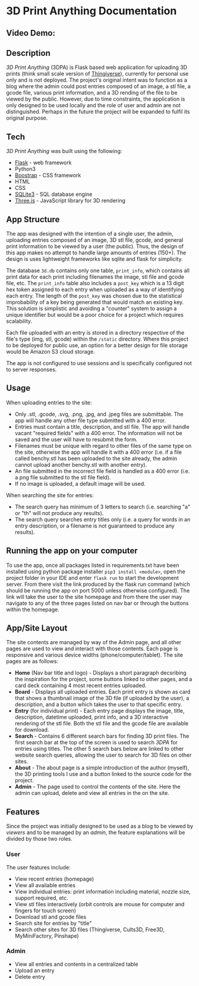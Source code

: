 # 3D Print Anything Documentation
## Video Demo:  <URL HERE>
## Description
*3D Print Anything* (3DPA) is Flask based web application for uploading 3D prints (think small scale version of [Thingiverse](https://www.thingiverse.com/)), currently for personal use only and is not deployed.  The project's original intent was to function as a blog where the admin could post entries composed of an image, a stl file, a gcode file, various print information, and a 3D rending of the file to be viewed by the public. However, due to time constraints, the application is only designed to be used locally and the role of user and admin are not distinguished.  Perhaps in the future the project will be expanded to fulfil its original purpose. 
## Tech
*3D Print Anything* was built using the following:
* [Flask](https://flask.palletsprojects.com/en/2.2.x/) - web framework
* Python3
* [Boostrap](https://getbootstrap.com/) - CSS framework
* HTML
* CSS
* [SQLite3](https://www.sqlite.org/index.html) - SQL database engine
* [Three.js](https://threejs.org/) - JavaScript library for 3D rendering
## App Structure
The app was designed with the intention of a single user, the admin, uploading entries composed of an image, 3D stl file, gcode, and general print information to be viewed by a user (the public).  Thus, the design of this app makes no attempt to handle large amounts of entries (150+).  The design is uses lightweight frameworks like sqlite and flask for simplicity. 

The database ```3d.db``` contains only one table, ```print_info```, which contains all print data for each print including filenames the image, stl file and gcode file, etc.  The ```print_info``` table also includes a ```post_key``` which is a 13 digit hex token assigned to each entry when uploaded as a way of identifying each entry.  The length of the ```post_key``` was chosen due to the statistical improbability of a key being generated that would match an existing key.  This solution is simplistic and avoiding a "counter" system to assign a unique identifier but would be a poor choice for a project which requires scalability.  

Each file uploaded with an entry is stored in a directory respective of the file's type (img, stl, gcode) within the ```/static``` directory.  Where this project to be deployed for public use, an option for a better design for file storage would be Amazon S3 cloud storage. 

The app is not configured to use sessions and is specifically configured not to server responses.

## Usage
When uploading entries to the site:
* Only .stl, .gcode, .svg, .png, .jpg, and .jpeg files are submittable.  The app will handle any other file type submitted with a 400 error. 
* Entries must contain a title, description, and stl file. The app will handle vacant "required fields" with a 400 error.  The information will not be saved and the user will have to resubmit the form.
* Filenames must be unique with regard to other files of the same type on the site, otherwise the app will handle it with a 400 error (i.e. if a file called benchy.stl has been uploaded to the site already, the admin cannot upload another benchy.stl with another entry).
* An file submitted in the incorrect file field is handled as a 400 error (i.e. a png file submitted to the stl file field).
* If no image is uploaded, a default image will be used.

When searching the site for entries:
* The search query has minimum of 3 letters to search (i.e. searching "a" or "th" will not produce any results).
* The search query searches entry titles only (i.e. a query for words in an entry description, or a filename is not guaranteed to produce any results).


## Running the app on your computer
To use the app, once all packages listed in requirements.txt have been installed using python package installer ```pip3 install <module>```, open the project folder in your IDE and enter ```flask run``` to start the development server.  From there visit the link produced by the flask run command (which should be running the app on port 5000 unless otherwise configured). The link will take the user to the site homepage and from there the user may navigate to any of the three pages listed on nav bar or through the buttons within the homepage.
## App/Site Layout
The site contents are managed by way of the Admin page, and all other pages are used to view and interact with those contents.  Each page is responsive and various device widths (phone/computer/tablet).  The site pages are as follows: 
* **Home** (Nav bar title and logo) - Displays a short paragraph decsribing the inspiration for the project, some buttons linked to other pages, and a card deck containing 4 most recent entries uploaded. 
* **Board** - Displays all uploaded entries.  Each print entry is shown as card that shows a thumbnail image of the 3D file (if uploaded by the user), a description, and a button which takes the user to that specific entry. 
* **Entry** (for individual print) - Each entry page displays the image, title, description, datetime uploaded, print info, and a 3D interactive rendering of the stl file.  Both the stl file and the gcode file are available for download.
* **Search** - Contains 6 different search bars for finding 3D print files.  The first search bar at the top of the screen is used to search *3DPA* for entries using titles.  The other 5 search bars below are linked to other website search queries, allowing the user to search for 3D files on other sites.
* **About** - The about page is a simple  introduction of the author (myself), the 3D printing tools I use and a button linked to the source code for the project.
* **Admin** - The page used to control the contents of the site.  Here the admin can upload, delete and view all entries in the on the site.
## Features
Since the project was initially designed to be used as a blog to be viewed by *viewers* and to be managed by an *admin*, the feature explanations will be divided by those two roles. 
### User
The user features include: 
* View recent entries (homepage)
* View all available entries
* View individual entries: print information including material, nozzle size, support required, etc.
* View stl files interactively (orbit controls are mouse for computer and fingers for touch screen)
* Download stl and gcode files
* Search site for entries by "title"
* Search other sites for 3D files (Thingiverse, Cults3D, Free3D, MyMiniFactory, Pinshape)

### Admin
* View all entries and contents in a centralized table
* Upload an entry
* Delete entry

